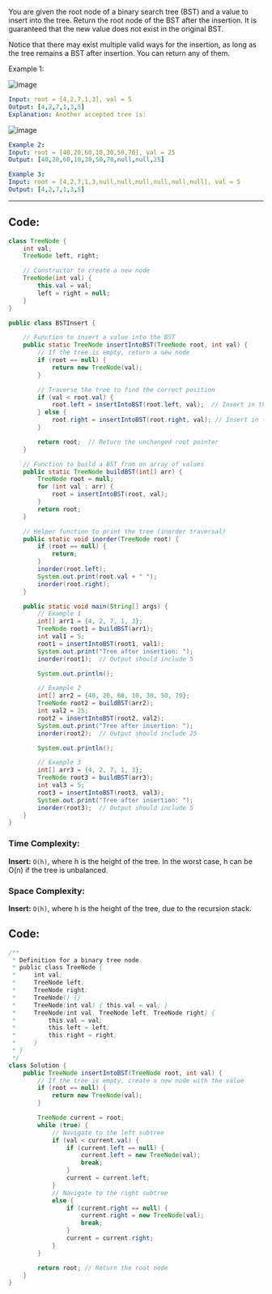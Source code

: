You are given the root node of a binary search tree (BST) and a value to insert into the tree. Return the root node of the BST after the insertion. It is guaranteed that the new value does not exist in the original BST.

Notice that there may exist multiple valid ways for the insertion, as long as the tree remains a BST after insertion. You can return any of them.

Example 1:

![image](https://github.com/user-attachments/assets/245de758-f3e2-4fed-83eb-a618e4c40a1d)

```yaml
Input: root = [4,2,7,1,3], val = 5
Output: [4,2,7,1,3,5]
Explanation: Another accepted tree is:
````

![image](https://github.com/user-attachments/assets/c2512380-22c1-4061-83c1-4296a1eeefa1)


```yaml
Example 2:
Input: root = [40,20,60,10,30,50,70], val = 25
Output: [40,20,60,10,30,50,70,null,null,25]

Example 3:
Input: root = [4,2,7,1,3,null,null,null,null,null,null], val = 5
Output: [4,2,7,1,3,5]
```

---

## Code:
```java
class TreeNode {
    int val;
    TreeNode left, right;

    // Constructor to create a new node
    TreeNode(int val) {
        this.val = val;
        left = right = null;
    }
}

public class BSTInsert {

    // Function to insert a value into the BST
    public static TreeNode insertIntoBST(TreeNode root, int val) {
        // If the tree is empty, return a new node
        if (root == null) {
            return new TreeNode(val);
        }

        // Traverse the tree to find the correct position
        if (val < root.val) {
            root.left = insertIntoBST(root.left, val);  // Insert in the left subtree
        } else {
            root.right = insertIntoBST(root.right, val); // Insert in the right subtree
        }

        return root;  // Return the unchanged root pointer
    }

    // Function to build a BST from an array of values
    public static TreeNode buildBST(int[] arr) {
        TreeNode root = null;
        for (int val : arr) {
            root = insertIntoBST(root, val);
        }
        return root;
    }

    // Helper function to print the tree (inorder traversal)
    public static void inorder(TreeNode root) {
        if (root == null) {
            return;
        }
        inorder(root.left);
        System.out.print(root.val + " ");
        inorder(root.right);
    }

    public static void main(String[] args) {
        // Example 1
        int[] arr1 = {4, 2, 7, 1, 3};
        TreeNode root1 = buildBST(arr1);
        int val1 = 5;
        root1 = insertIntoBST(root1, val1);
        System.out.print("Tree after insertion: ");
        inorder(root1);  // Output should include 5

        System.out.println();

        // Example 2
        int[] arr2 = {40, 20, 60, 10, 30, 50, 70};
        TreeNode root2 = buildBST(arr2);
        int val2 = 25;
        root2 = insertIntoBST(root2, val2);
        System.out.print("Tree after insertion: ");
        inorder(root2);  // Output should include 25

        System.out.println();

        // Example 3
        int[] arr3 = {4, 2, 7, 1, 3};
        TreeNode root3 = buildBST(arr3);
        int val3 = 5;
        root3 = insertIntoBST(root3, val3);
        System.out.print("Tree after insertion: ");
        inorder(root3);  // Output should include 5
    }
}
```

### Time Complexity:
**Insert:** `O(h)`, where h is the height of the tree. In the worst case, h can be O(n) if the tree is unbalanced.
### Space Complexity:
**Insert:** `O(h)`, where h is the height of the tree, due to the recursion stack.

## Code:
```java
/**
 * Definition for a binary tree node.
 * public class TreeNode {
 *     int val;
 *     TreeNode left;
 *     TreeNode right;
 *     TreeNode() {}
 *     TreeNode(int val) { this.val = val; }
 *     TreeNode(int val, TreeNode left, TreeNode right) {
 *         this.val = val;
 *         this.left = left;
 *         this.right = right;
 *     }
 * }
 */
class Solution {
    public TreeNode insertIntoBST(TreeNode root, int val) {
        // If the tree is empty, create a new node with the value
        if (root == null) {
            return new TreeNode(val);
        }

        TreeNode current = root;
        while (true) {
            // Navigate to the left subtree
            if (val < current.val) {
                if (current.left == null) {
                    current.left = new TreeNode(val);
                    break;
                }
                current = current.left;
            }
            // Navigate to the right subtree
            else {
                if (current.right == null) {
                    current.right = new TreeNode(val);
                    break;
                }
                current = current.right;
            }
        }

        return root; // Return the root node
    }
}
```
